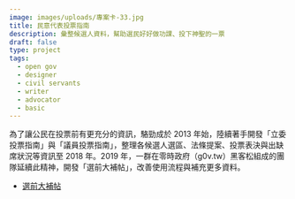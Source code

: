 ```yaml
---
image: images/uploads/專案卡-33.jpg
title: 民意代表投票指南
description: 彙整候選人資料，幫助選民好好做功課、投下神聖的一票
draft: false
type: project
tags:
  - open gov
  - designer
  - civil servants
  - writer
  - advocator
  - basic
---
```

為了讓公民在投票前有更充分的資訊，駱勁成於 2013 年始，陸續著手開發「立委投票指南」與「議員投票指南」，整理各候選人選區、法條提案、投票表決與出缺席狀況等資訊至 2018 年。2019 年，一群在零時政府（g0v.tw）黑客松組成的團隊延續此精神，開發「選前大補帖」，改善使用流程與補充更多資料。

- [選前大補帖](https://g0v.hackmd.io/s/HyBzFBOqH)
